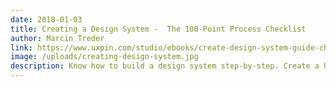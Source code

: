 ```yaml
---
date: 2018-01-03
title: Creating a Design System -  The 100-Point Process Checklist
author: Marcin Treder
link: https://www.uxpin.com/studio/ebooks/create-design-system-guide-checklist/
image: /uploads/creating-design-system.jpg
description: Know how to build a design system step-by-step. Create a UI inventory, get buy-in, and more.
---
```

